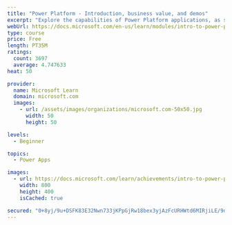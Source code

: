 ```yaml
---
title: "Power Platform - Introduction, business value, and demos"
excerpt: "Explore the capabilities of Power Platform applications, as seen in demonstrations and customer case studies."
webUrl: https://docs.microsoft.com/en-us/learn/modules/intro-to-power-platform-mba/
type: course
price: Free
length: PT35M
ratings:
  count: 3697
  average: 4.747633
heat: 50

provider:
  name: Microsoft Learn
  domain: microsoft.com
  images:
    - url: /assets/images/organizations/microsoft.com-50x50.jpg
      width: 50
      height: 50

levels:
  - Beginner

topics:
  - Power Apps

images:
  - url: https://docs.microsoft.com/learn/achievements/intro-to-power-platform-social.png
    width: 800
    height: 400
    isCached: true

secured: "0+8yj/9u+DSFK83E32Nwn733jKPpGjRw18bex3yjAzFcURHWtd6MIRjiLE/9d8DwLYER+feHxROwdzqLLiNMJ0A/hT48LxAqQU+R41eZr9JMjlMq4zD1wB9B71Omu2mCoYNng22b/Y9sDnzV1seOxt21bmYmTMFLq+4LTvxBDbLhsRX9RMILox0Mqv21YP10UMvb1uXW49eY5XMp+xHXy3GrqFS/IFQgL3Fouw/weI1zXDoUGvNBlxdNfEvISgW4j2nZZhKcAhKq/vtegSLgMpbEXCLmVseNPN2BHsadA53Ze5xqvmZbeabFiAYmhxTVbxE39Df5DQDJRJ7wrCTD2Ka9nZaRhWSUFUV8jKCGVRYMDWgjk+JsUKC18IS6oHzEy5qs7TccD+5PhNHyRK7DDbbeG70WOgCHGpkD6GS5z0U=;SnXpJPjmc23kwhqW7N5eyA=="
---
```


